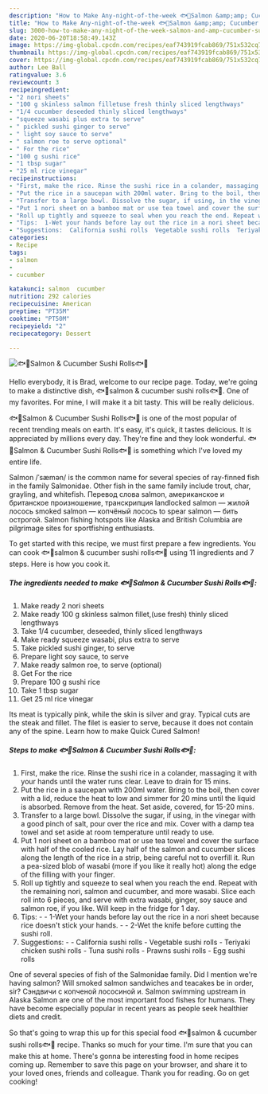 ```yaml
---
description: "How to Make Any-night-of-the-week 🐟🥒Salmon &amp;amp; Cucumber Sushi Rolls🐟🥒"
title: "How to Make Any-night-of-the-week 🐟🥒Salmon &amp;amp; Cucumber Sushi Rolls🐟🥒"
slug: 3000-how-to-make-any-night-of-the-week-salmon-and-amp-cucumber-sushi-rolls
date: 2020-06-20T18:58:49.143Z
image: https://img-global.cpcdn.com/recipes/eaf743919fcab869/751x532cq70/🐟🥒salmon-cucumber-sushi-rolls🐟🥒-recipe-main-photo.jpg
thumbnail: https://img-global.cpcdn.com/recipes/eaf743919fcab869/751x532cq70/🐟🥒salmon-cucumber-sushi-rolls🐟🥒-recipe-main-photo.jpg
cover: https://img-global.cpcdn.com/recipes/eaf743919fcab869/751x532cq70/🐟🥒salmon-cucumber-sushi-rolls🐟🥒-recipe-main-photo.jpg
author: Lee Ball
ratingvalue: 3.6
reviewcount: 3
recipeingredient:
- "2 nori sheets"
- "100 g skinless salmon filletuse fresh thinly sliced lengthways"
- "1/4 cucumber deseeded thinly sliced lengthways"
- "squeeze wasabi plus extra to serve"
- " pickled sushi ginger to serve"
- " light soy sauce to serve"
- " salmon roe to serve optional"
- " For the rice"
- "100 g sushi rice"
- "1 tbsp sugar"
- "25 ml rice vinegar"
recipeinstructions:
- "First, make the rice. Rinse the sushi rice in a colander, massaging it with your hands until the water runs clear. Leave to drain for 15 mins."
- "Put the rice in a saucepan with 200ml water. Bring to the boil, then cover with a lid, reduce the heat to low and simmer for 20 mins until the liquid is absorbed. Remove from the heat. Set aside, covered, for 15-20 mins."
- "Transfer to a large bowl. Dissolve the sugar, if using, in the vinegar with a good pinch of salt, pour over the rice and mix. Cover with a damp tea towel and set aside at room temperature until ready to use."
- "Put 1 nori sheet on a bamboo mat or use tea towel and cover the surface with half of the cooled rice. Lay half of the salmon and cucumber slices along the length of the rice in a strip, being careful not to overfill it. Run a pea-sized blob of wasabi (more if you like it really hot) along the edge of the filling with your finger."
- "Roll up tightly and squeeze to seal when you reach the end. Repeat with the remaining nori, salmon and cucumber, and more wasabi. Slice each roll into 6 pieces, and serve with extra wasabi, ginger, soy sauce and salmon roe, if you like. Will keep in the fridge for 1 day."
- "Tips:  1-Wet your hands before lay out the rice in a nori sheet because rice doesn&#39;t stick your hands.  2-Wet the knife before cutting the sushi roll."
- "Suggestions:  California sushi rolls  Vegetable sushi rolls  Teriyaki chicken sushi rolls Tuna sushi rolls  Prawns sushi rolls  Egg sushi rolls"
categories:
- Recipe
tags:
- salmon
- 
- cucumber

katakunci: salmon  cucumber 
nutrition: 292 calories
recipecuisine: American
preptime: "PT35M"
cooktime: "PT50M"
recipeyield: "2"
recipecategory: Dessert

---
```



![🐟🥒Salmon &amp; Cucumber Sushi Rolls🐟🥒](https://img-global.cpcdn.com/recipes/eaf743919fcab869/751x532cq70/🐟🥒salmon-cucumber-sushi-rolls🐟🥒-recipe-main-photo.jpg)

Hello everybody, it is Brad, welcome to our recipe page. Today, we're going to make a distinctive dish, 🐟🥒salmon &amp; cucumber sushi rolls🐟🥒. One of my favorites. For mine, I will make it a bit tasty. This will be really delicious.

🐟🥒Salmon &amp; Cucumber Sushi Rolls🐟🥒 is one of the most popular of recent trending meals on earth. It's easy, it's quick, it tastes delicious. It is appreciated by millions every day. They're fine and they look wonderful. 🐟🥒Salmon &amp; Cucumber Sushi Rolls🐟🥒 is something which I've loved my entire life.

Salmon /ˈsæmən/ is the common name for several species of ray-finned fish in the family Salmonidae. Other fish in the same family include trout, char, grayling, and whitefish. Перевод слова salmon, американское и британское произношение, транскрипция landlocked salmon — жилой лосось smoked salmon — копчёный лосось to spear salmon — бить острогой. Salmon fishing hotspots like Alaska and British Columbia are pilgrimage sites for sportfishing enthusiasts.


To get started with this recipe, we must first prepare a few ingredients. You can cook 🐟🥒salmon &amp; cucumber sushi rolls🐟🥒 using 11 ingredients and 7 steps. Here is how you cook it.

<!--inarticleads1-->

##### The ingredients needed to make 🐟🥒Salmon &amp; Cucumber Sushi Rolls🐟🥒:

1. Make ready 2 nori sheets
1. Make ready 100 g skinless salmon fillet,(use fresh) thinly sliced lengthways
1. Take 1/4 cucumber, deseeded, thinly sliced lengthways
1. Make ready squeeze wasabi, plus extra to serve
1. Take  pickled sushi ginger, to serve
1. Prepare  light soy sauce, to serve
1. Make ready  salmon roe, to serve (optional)
1. Get  For the rice
1. Prepare 100 g sushi rice
1. Take 1 tbsp sugar
1. Get 25 ml rice vinegar


Its meat is typically pink, while the skin is silver and gray. Typical cuts are the steak and fillet. The filet is easier to serve, because it does not contain any of the spine. Learn how to make Quick Cured Salmon! 

<!--inarticleads2-->

##### Steps to make 🐟🥒Salmon &amp; Cucumber Sushi Rolls🐟🥒:

1. First, make the rice. Rinse the sushi rice in a colander, massaging it with your hands until the water runs clear. Leave to drain for 15 mins.
1. Put the rice in a saucepan with 200ml water. Bring to the boil, then cover with a lid, reduce the heat to low and simmer for 20 mins until the liquid is absorbed. Remove from the heat. Set aside, covered, for 15-20 mins.
1. Transfer to a large bowl. Dissolve the sugar, if using, in the vinegar with a good pinch of salt, pour over the rice and mix. Cover with a damp tea towel and set aside at room temperature until ready to use.
1. Put 1 nori sheet on a bamboo mat or use tea towel and cover the surface with half of the cooled rice. Lay half of the salmon and cucumber slices along the length of the rice in a strip, being careful not to overfill it. Run a pea-sized blob of wasabi (more if you like it really hot) along the edge of the filling with your finger.
1. Roll up tightly and squeeze to seal when you reach the end. Repeat with the remaining nori, salmon and cucumber, and more wasabi. Slice each roll into 6 pieces, and serve with extra wasabi, ginger, soy sauce and salmon roe, if you like. Will keep in the fridge for 1 day.
1. Tips: -  - 1-Wet your hands before lay out the rice in a nori sheet because rice doesn&#39;t stick your hands. -  - 2-Wet the knife before cutting the sushi roll.
1. Suggestions: -  - California sushi rolls  - Vegetable sushi rolls  - Teriyaki chicken sushi rolls - Tuna sushi rolls  - Prawns sushi rolls  - Egg sushi rolls


One of several species of fish of the Salmonidae family. Did I mention we&#39;re having salmon? Will smoked salmon sandwiches and teacakes be in order, sir? Сэндвичи с копченой лососиной и. Salmon swimming upstream in Alaska Salmon are one of the most important food fishes for humans. They have become especially popular in recent years as people seek healthier diets and credit. 

So that's going to wrap this up for this special food 🐟🥒salmon &amp; cucumber sushi rolls🐟🥒 recipe. Thanks so much for your time. I'm sure that you can make this at home. There's gonna be interesting food in home recipes coming up. Remember to save this page on your browser, and share it to your loved ones, friends and colleague. Thank you for reading. Go on get cooking!
